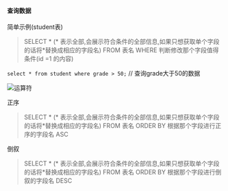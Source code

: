 #### 查询数据

简单示例(student表)

> SELECT * (* 表示全部,会展示符合条件的全部信息,如果只想获取单个字段的话将*替换成相应的字段名) FROM 表名 WHERE 判断修改那个字段值得条件(id =1 的内容)

`select * from student where grade > 50;`  // 查询grade大于50的数据

![运算符](https://i.loli.net/2019/10/19/mvzeIdatK5piX1n.png)

正序

> SELECT * (* 表示全部,会展示符合条件的全部信息,如果只想获取单个字段的话将*替换成相应的字段名) FROM 表名 ORDER BY 根据那个字段进行正序的字段名 ASC

倒叙 

> SELECT * (* 表示全部,会展示符合条件的全部信息,如果只想获取单个字段的话将*替换成相应的字段名) FROM 表名 ORDER BY 根据那个字段进行倒叙的字段名 DESC